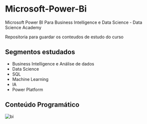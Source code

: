 # Microsoft-Power-Bi
Microsoft Power BI Para Business Intelligence e Data Science - Data Science Academy

Repositoria para guardar os conteudos de estudo do curso

## Segmentos estudados

- Business Intelligence e Análise de dados
- Data Science
- SQL
- Machine Learning
- IA
- Power Platform

## Conteúdo Programático 

![bi](https://github.com/luizitosuares/Microsoft-Power-Bi/assets/127349318/79648007-bf59-4bdb-8899-a15bf51337c1)
